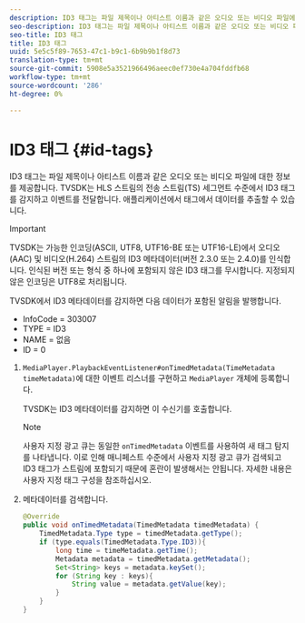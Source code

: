 ```yaml
---
description: ID3 태그는 파일 제목이나 아티스트 이름과 같은 오디오 또는 비디오 파일에 대한 정보를 제공합니다. TVSDK는 HLS 스트림의 전송 스트림(TS) 세그먼트 수준에서 ID3 태그를 감지하고 이벤트를 전달합니다. 애플리케이션에서 태그에서 데이터를 추출할 수 있습니다.
seo-description: ID3 태그는 파일 제목이나 아티스트 이름과 같은 오디오 또는 비디오 파일에 대한 정보를 제공합니다. TVSDK는 HLS 스트림의 전송 스트림(TS) 세그먼트 수준에서 ID3 태그를 감지하고 이벤트를 전달합니다. 애플리케이션에서 태그에서 데이터를 추출할 수 있습니다.
seo-title: ID3 태그
title: ID3 태그
uuid: 5e5c5f89-7653-47c1-b9c1-6b9b9b1f8d73
translation-type: tm+mt
source-git-commit: 5908e5a3521966496aeec0ef730e4a704fddfb68
workflow-type: tm+mt
source-wordcount: '286'
ht-degree: 0%

---
```



# ID3 태그 {#id-tags}

ID3 태그는 파일 제목이나 아티스트 이름과 같은 오디오 또는 비디오 파일에 대한 정보를 제공합니다. TVSDK는 HLS 스트림의 전송 스트림(TS) 세그먼트 수준에서 ID3 태그를 감지하고 이벤트를 전달합니다. 애플리케이션에서 태그에서 데이터를 추출할 수 있습니다.

>[!IMPORTANT]
>
>TVSDK는 가능한 인코딩(ASCII, UTF8, UTF16-BE 또는 UTF16-LE)에서 오디오(AAC) 및 비디오(H.264) 스트림의 ID3 메타데이터(버전 2.3.0 또는 2.4.0)를 인식합니다. 인식된 버전 또는 형식 중 하나에 포함되지 않은 ID3 태그를 무시합니다. 지정되지 않은 인코딩은 UTF8로 처리됩니다.

TVSDK에서 ID3 메타데이터를 감지하면 다음 데이터가 포함된 알림을 발행합니다.

* InfoCode = 303007
* TYPE = ID3
* NAME = 없음
* ID = 0

1. `MediaPlayer.PlaybackEventListener#onTimedMetadata(TimeMetadata timeMetadata)`에 대한 이벤트 리스너를 구현하고 `MediaPlayer` 개체에 등록합니다.

   TVSDK는 ID3 메타데이터를 감지하면 이 수신기를 호출합니다.

   >[!NOTE]
   >
   >사용자 지정 광고 큐는 동일한 `onTimedMetadata` 이벤트를 사용하여 새 태그 탐지를 나타냅니다. 이로 인해 매니페스트 수준에서 사용자 지정 광고 큐가 검색되고 ID3 태그가 스트림에 포함되기 때문에 혼란이 발생해서는 안됩니다. 자세한 내용은 사용자 지정 태그 구성을 참조하십시오.

1. 메타데이터를 검색합니다.

   ```java
   @Override 
   public void onTimedMetadata(TimedMetadata timedMetadata) { 
       TimedMetadata.Type type = timedMetadata.getType(); 
       if (type.equals(TimedMetadata.Type.ID3)){ 
           long time = timeMetadata.getTime(); 
           Metadata metadata = timedMetadata.getMetadata(); 
           Set<String> keys = metadata.keySet(); 
           for (String key : keys){ 
               String value = metadata.getValue(key); 
           } 
       } 
   }
   ```

